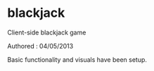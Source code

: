 blackjack
=========

Client-side blackjack game

Authored : 04/05/2013

Basic functionality and visuals have been setup.
